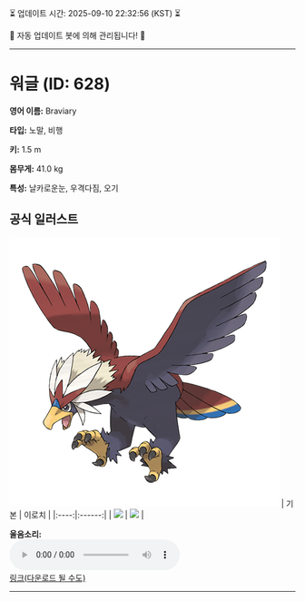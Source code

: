 
⏳ 업데이트 시간: 2025-09-10 22:32:56 (KST) ⏳

🤖 자동 업데이트 봇에 의해 관리됩니다! 🤖

---

# 워글 (ID: 628)
**영어 이름:** Braviary

**타입:** 노말, 비행

**키:** 1.5 m

**몸무게:** 41.0 kg

**특성:** 날카로운눈, 우격다짐, 오기

## 공식 일러스트
![](https://raw.githubusercontent.com/PokeAPI/sprites/master/sprites/pokemon/other/official-artwork/628.png)
| 기본 | 이로치 |
|:----:|:------:|
| <img src="http://play.pokemonshowdown.com/sprites/ani/braviary.gif" width="200"> | <img src="http://play.pokemonshowdown.com/sprites/ani-shiny/braviary.gif" width="200"> |

**울음소리:**<br><audio controls src="https://raw.githubusercontent.com/PokeAPI/cries/main/cries/pokemon/latest/628.ogg"></audio><br> [링크(다운로드 될 수도)](https://raw.githubusercontent.com/PokeAPI/cries/main/cries/pokemon/latest/628.ogg)


---
